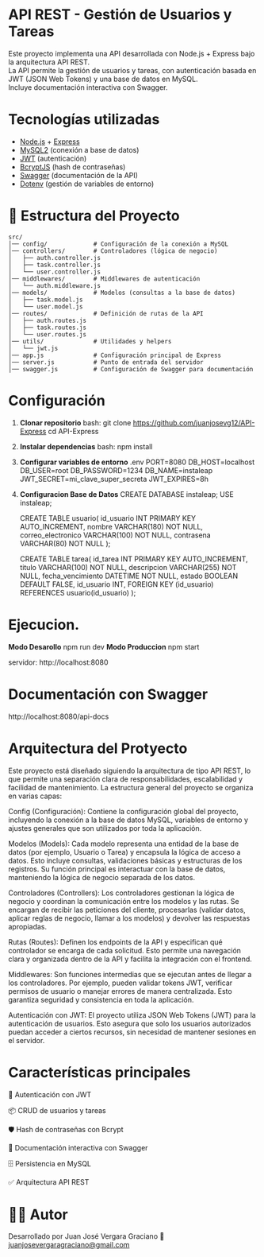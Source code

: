 #  API REST - Gestión de Usuarios y Tareas

Este proyecto implementa una API desarrollada con Node.js + Express bajo la arquitectura API REST.  
La API permite la gestión de usuarios y tareas, con autenticación basada en JWT (JSON Web Tokens) y una base de datos en MySQL.  
Incluye documentación interactiva con Swagger.



#  Tecnologías utilizadas

- [Node.js](https://nodejs.org/) + [Express](https://expressjs.com/)
- [MySQL2](https://www.npmjs.com/package/mysql2) (conexión a base de datos)
- [JWT](https://jwt.io/) (autenticación)
- [BcryptJS](https://www.npmjs.com/package/bcryptjs) (hash de contraseñas)
- [Swagger](https://swagger.io/) (documentación de la API)
- [Dotenv](https://www.npmjs.com/package/dotenv) (gestión de variables de entorno)



# 📂 Estructura del Proyecto

```plaintext
src/
│── config/             # Configuración de la conexión a MySQL
│── controllers/        # Controladores (lógica de negocio)
│   ├── auth.controller.js
│   ├── task.controller.js
│   └── user.controller.js
│── middlewares/        # Middlewares de autenticación
│   └── auth.middleware.js
│── models/             # Modelos (consultas a la base de datos)
│   ├── task.model.js
│   └── user.model.js
│── routes/             # Definición de rutas de la API
│   ├── auth.routes.js
│   ├── task.routes.js
│   └── user.routes.js
│── utils/              # Utilidades y helpers
│   └── jwt.js
│── app.js              # Configuración principal de Express
│── server.js           # Punto de entrada del servidor
│── swagger.js          # Configuración de Swagger para documentación
```

# Configuración

1. **Clonar repositorio**
   bash:
   git clone https://github.com/juanjosevg12/API-Express
   cd API-Express
2. **Instalar dependencias**
   bash:
   npm install
3. **Configurar variables de entorno**
   .env
   PORT=8080
   DB_HOST=localhost
   DB_USER=root
   DB_PASSWORD=1234
   DB_NAME=instaleap
   JWT_SECRET=mi_clave_super_secreta
   JWT_EXPIRES=8h
4. **Configuracion Base de Datos**
   CREATE DATABASE instaleap;
   USE instaleap;
    
   CREATE TABLE usuario(
    	id_usuario INT PRIMARY KEY AUTO_INCREMENT,
        nombre VARCHAR(180) NOT NULL,
        correo_electronico VARCHAR(100) NOT NULL,
        contrasena VARCHAR(80) NOT NULL
   );
        
   CREATE TABLE tarea(
    	id_tarea INT PRIMARY KEY AUTO_INCREMENT,
        titulo VARCHAR(100) NOT NULL,
        descripcion VARCHAR(255) NOT NULL,
        fecha_vencimiento DATETIME NOT NULL,
        estado BOOLEAN 	DEFAULT FALSE,
        id_usuario INT,
        FOREIGN KEY (id_usuario) REFERENCES usuario(id_usuario) 
   );
   
# Ejecucion.
**Modo Desarollo**
npm run dev
**Modo Produccion**
npm start

servidor: http://localhost:8080

# Documentación con Swagger
http://localhost:8080/api-docs

# Arquitectura del Protyecto
Este proyecto está diseñado siguiendo la arquitectura de tipo API REST, lo que permite una separación clara de responsabilidades, escalabilidad y facilidad de mantenimiento. La estructura general del proyecto se organiza en varias capas:

Config (Configuración):
Contiene la configuración global del proyecto, incluyendo la conexión a la base de datos MySQL, variables de entorno y ajustes generales que son utilizados por toda la aplicación.

Modelos (Models):
Cada modelo representa una entidad de la base de datos (por ejemplo, Usuario o Tarea) y encapsula la lógica de acceso a datos. Esto incluye consultas, validaciones básicas y estructuras de los registros. Su función principal es interactuar con la base de datos, manteniendo la lógica de negocio separada de los datos.

Controladores (Controllers):
Los controladores gestionan la lógica de negocio y coordinan la comunicación entre los modelos y las rutas. Se encargan de recibir las peticiones del cliente, procesarlas (validar datos, aplicar reglas de negocio, llamar a los modelos) y devolver las respuestas apropiadas.

Rutas (Routes):
Definen los endpoints de la API y especifican qué controlador se encarga de cada solicitud. Esto permite una navegación clara y organizada dentro de la API y facilita la integración con el frontend.

Middlewares:
Son funciones intermedias que se ejecutan antes de llegar a los controladores. Por ejemplo, pueden validar tokens JWT, verificar permisos de usuario o manejar errores de manera centralizada. Esto garantiza seguridad y consistencia en toda la aplicación.

Autenticación con JWT:
El proyecto utiliza JSON Web Tokens (JWT) para la autenticación de usuarios. Esto asegura que solo los usuarios autorizados puedan acceder a ciertos recursos, sin necesidad de mantener sesiones en el servidor.


# Características principales

🔐 Autenticación con JWT

📦 CRUD de usuarios y tareas

🛡️ Hash de contraseñas con Bcrypt

📖 Documentación interactiva con Swagger

🗄️ Persistencia en MySQL

✅ Arquitectura API REST

# 👨‍💻 Autor
Desarrollado por Juan José Vergara Graciano
📧 juanjosevergaragraciano@gmail.com




   
